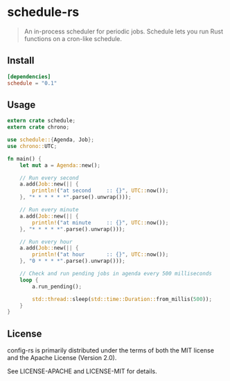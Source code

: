 # schedule-rs
> An in-process scheduler for periodic jobs. Schedule lets you run Rust functions on a cron-like schedule.

## Install

```toml
[dependencies]
schedule = "0.1"
```

## Usage

```rust
extern crate schedule;
extern crate chrono;

use schedule::{Agenda, Job};
use chrono::UTC;

fn main() {
    let mut a = Agenda::new();

    // Run every second
    a.add(Job::new(|| {
        println!("at second     :: {}", UTC::now());
    }, "* * * * * *".parse().unwrap()));

    // Run every minute
    a.add(Job::new(|| {
        println!("at minute     :: {}", UTC::now());
    }, "* * * * *".parse().unwrap()));

    // Run every hour
    a.add(Job::new(|| {
        println!("at hour       :: {}", UTC::now());
    }, "0 * * * *".parse().unwrap()));

    // Check and run pending jobs in agenda every 500 milliseconds
    loop {
        a.run_pending();

        std::thread::sleep(std::time::Duration::from_millis(500));
    }
}
```

## License

config-rs is primarily distributed under the terms of both the MIT license and the Apache License (Version 2.0).

See LICENSE-APACHE and LICENSE-MIT for details.
